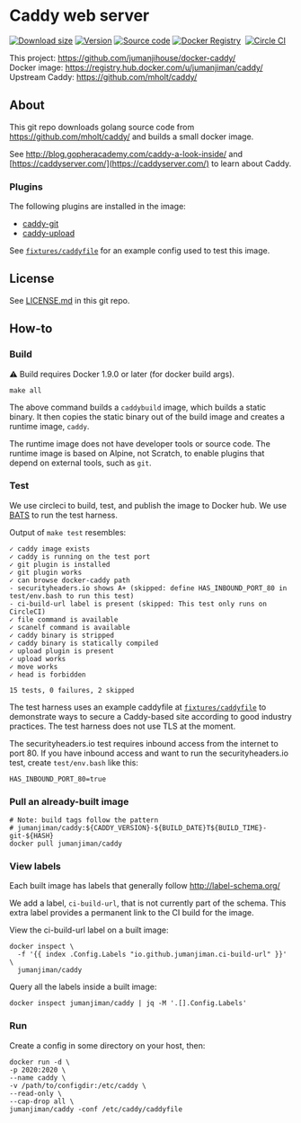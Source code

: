 Caddy web server
================

[![Download size](https://images.microbadger.com/badges/image/jumanjiman/caddy.svg)](http://microbadger.com/images/jumanjiman/caddy "View on microbadger.com")
[![Version](https://images.microbadger.com/badges/version/jumanjiman/caddy.svg)](http://microbadger.com/images/jumanjiman/caddy "View on microbadger.com")
[![Source code](https://images.microbadger.com/badges/commit/jumanjiman/caddy.svg)](http://microbadger.com/images/jumanjiman/caddy "View on microbadger.com")
[![Docker Registry](https://img.shields.io/docker/pulls/jumanjiman/caddy.svg)](https://registry.hub.docker.com/u/jumanjiman/caddy/)&nbsp;
[![Circle CI](https://circleci.com/gh/jumanjihouse/docker-caddy.png?circle-token=cf57179da67e6644c2d6efee8b4612774a3bd29b)](https://circleci.com/gh/jumanjihouse/docker-caddy/tree/master 'View CI builds')

This project: https://github.com/jumanjihouse/docker-caddy/<br/>
Docker image: https://registry.hub.docker.com/u/jumanjiman/caddy/<br/>
Upstream Caddy: https://github.com/mholt/caddy/


About
-----

This git repo downloads golang source code from
https://github.com/mholt/caddy/
and builds a small docker image.

See http://blog.gopheracademy.com/caddy-a-look-inside/
and [https://caddyserver.com/](https://caddyserver.com/)
to learn about Caddy.


### Plugins

The following plugins are installed in the image:

* [caddy-git](https://github.com/abiosoft/caddy-git)
* [caddy-upload](https://github.com/wmark/caddy.upload)

See [`fixtures/caddyfile`](fixtures/caddyfile)
for an example config used to test this image.


License
-------

See [LICENSE.md](https://github.com/jumanjihouse/docker-caddy/blob/master/LICENSE.md)
in this git repo.


How-to
------

### Build

:warning: Build requires Docker 1.9.0 or later (for docker build args).

    make all

The above command builds a `caddybuild` image, which builds
a static binary. It then copies the static binary
out of the build image and creates a runtime image, `caddy`.

The runtime image does not have developer tools or source code.
The runtime image is based on Alpine, not Scratch, to enable
plugins that depend on external tools, such as `git`.


### Test

We use circleci to build, test, and publish the image to Docker hub.
We use [BATS](https://github.com/sstephenson/bats) to run the test harness.

Output of `make test` resembles:

    ✓ caddy image exists
    ✓ caddy is running on the test port
    ✓ git plugin is installed
    ✓ git plugin works
    ✓ can browse docker-caddy path
    - securityheaders.io shows A+ (skipped: define HAS_INBOUND_PORT_80 in test/env.bash to run this test)
    - ci-build-url label is present (skipped: This test only runs on CircleCI)
    ✓ file command is available
    ✓ scanelf command is available
    ✓ caddy binary is stripped
    ✓ caddy binary is statically compiled
    ✓ upload plugin is present
    ✓ upload works
    ✓ move works
    ✓ head is forbidden

    15 tests, 0 failures, 2 skipped

The test harness uses an example caddyfile at [`fixtures/caddyfile`](fixtures/caddyfile)
to demonstrate ways to secure a Caddy-based site according to
good industry practices.
The test harness does not use TLS at the moment.

The securityheaders.io test requires inbound access from the internet to port 80.
If you have inbound access and want to run the securityheaders.io test,
create `test/env.bash` like this:

    HAS_INBOUND_PORT_80=true


### Pull an already-built image

    # Note: build tags follow the pattern
    # jumanjiman/caddy:${CADDY_VERSION}-${BUILD_DATE}T${BUILD_TIME}-git-${HASH}
    docker pull jumanjiman/caddy


### View labels

Each built image has labels that generally follow http://label-schema.org/

We add a label, `ci-build-url`, that is not currently part of the schema.
This extra label provides a permanent link to the CI build for the image.

View the ci-build-url label on a built image:

    docker inspect \
      -f '{{ index .Config.Labels "io.github.jumanjiman.ci-build-url" }}' \
      jumanjiman/caddy

Query all the labels inside a built image:

    docker inspect jumanjiman/caddy | jq -M '.[].Config.Labels'


### Run

Create a config in some directory on your host, then:

    docker run -d \
    -p 2020:2020 \
    --name caddy \
    -v /path/to/configdir:/etc/caddy \
    --read-only \
    --cap-drop all \
    jumanjiman/caddy -conf /etc/caddy/caddyfile
